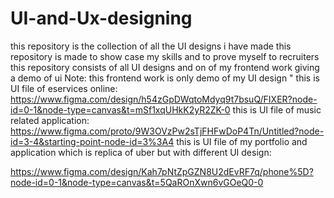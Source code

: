 # UI-and-Ux-designing
this repository is the collection of all the UI designs i have made this repository is made to show case my skills and to prove myself to recruiters 
this repository consists of all UI designs and on of my frontend work giving a demo of ui 
Note: this frontend work is only demo of my UI design "
this is UI file of eservices online:
https://www.figma.com/design/h54zGpDWqtoMdyq9t7bsuQ/FIXER?node-id=0-1&node-type=canvas&t=mSf1xqUHkK2yR2ZK-0
this is UI file of  music related application:
https://www.figma.com/proto/9W3OVzPw2sTjFHFwDoP4Tn/Untitled?node-id=3-4&starting-point-node-id=3%3A4
this is UI file of my portfolio and application which is replica of uber but with different UI design:

https://www.figma.com/design/Kah7pNtZpGZN8U2dEvRF7q/phone%5D?node-id=0-1&node-type=canvas&t=5QaROnXwn6vGOeQ0-0

